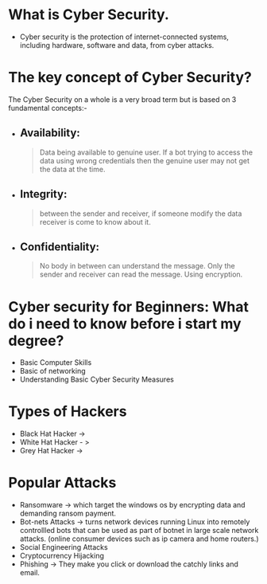 # What is Cyber Security.

- Cyber security is the protection of internet-connected systems, including hardware, software and data, from cyber attacks.

# The key concept of Cyber Security?

The Cyber Security on a whole is a very broad term but is based on 3 fundamental concepts:-

- ## Availability:
  > Data being available to genuine user. If a bot trying to access the data using wrong credentials then the genuine user may not get the data at the time.
- ## Integrity:
  > between the sender and receiver, if someone modify the data receiver is come to know about it.
- ## Confidentiality:
  > No body in between can understand the message. Only the sender and receiver can read the message. Using encryption.

# Cyber security for Beginners: What do i need to know before i start my degree?

- Basic Computer Skills
- Basic of networking
- Understanding Basic Cyber Security Measures

# Types of Hackers

- Black Hat Hacker ->
- White Hat Hacker - >
- Grey Hat Hacker ->

# Popular Attacks

- Ransomware -> which target the windows os by encrypting data and demanding ransom payment.
- Bot-nets Attacks -> turns network devices running Linux into remotely controllled bots that can be used as part of botnet in large scale network attacks. (online consumer devices such as ip camera and home routers.)
- Social Engineering Attacks
- Cryptocurrency Hijacking
- Phishing -> They make you click or download the catchly links and email.
